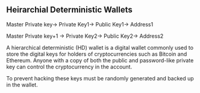 ## Heirarchial Deterministic Wallets

Master Private key-> Private Key1-> Public Key1-> Address1

Master Private key+1 -> Private Key2-> Public Key2-> Address2

A hierarchical deterministic (HD) wallet is a digital wallet commonly used to store the digital keys for holders of cryptocurrencies such as Bitcoin and Ethereum. Anyone with a copy of both the public and password-like private key can control the cryptocurrency in the account. 

To prevent hacking these keys must be randomly generated and backed up in the wallet.